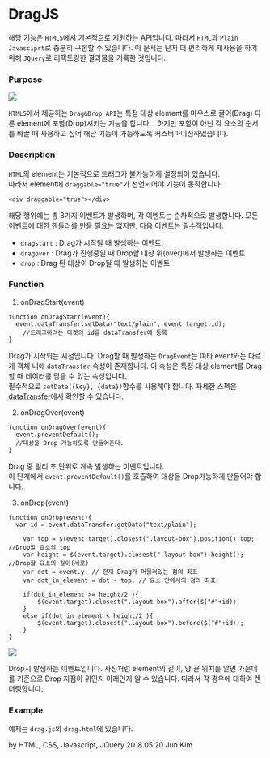 # DragJS
해당 기능은 `HTML5`에서 기본적으로 지원하는 API입니다.  따라서 `HTML`과 `Plain Javasciprt`로 충분히 구현할 수 있습니다.
이 문서는 단지 더 편리하게 재사용을 하기 위해 `JQuery`로 리팩토링한 결과물을 기록한 것입니다.

### Purpose
<img src='http://drive.google.com/uc?export=view&id=191dnTSZuQP0dkNWO92wdWu-EoU1dWtxs' /><br>

`HTML5`에서 제공하는 `Drag&Drop API`는 특정 대상 element를 마우스로 끌어(Drag) 다른 element에 포함(Drop)시키는 기능을 합니다.  
하지만 포함이 아닌 각 요소의 순서를 바꿀 때 사용하고 싶어 해당 기능이 가능하도록 커스터마이징하였습니다.

### Description
`HTML`의 element는 기본적으로 드래그가 불가능하게 설정되어 있습니다.  
따라서 element에 `draggable="true"`가 선언되어야 기능이 동작합니다.
```
<div draggable="true"></div>
```
 
해당 행위에는 총 8가지 이벤트가 발생하며, 각 이벤트는 순차적으로 발생합니다.
모든 이벤트에 대한 핸들러를 만들 필요는 없지만, 다음 이벤트는 필수적입니다.
* `dragstart` : Drag가 시작될 때 발생하는 이벤트.
* `dragover` : Drag가 진행중일 때 Drop할 대상 위(over)에서 발생하는 이벤트
* `drop` : Drag 된 대상이 Drop될 때 발생하는 이벤트

### Function
1. onDragStart(event)
```
function onDragStart(event){
  event.dataTransfer.setData("text/plain", event.target.id);
	//드래그하려는 타겟의 id를 dataTransfer에 등록
}
```
Drag가 시작되는 시점입니다. Drag할 때 발생하는 `DragEvent`는 여타 event와는 다르게 객체 내에 `dataTransfer` 속성이 존재합니다. 
이 속성은 특정 대상 element를 Drag할 때 데이터를 담을 수 있는 속성입니다.  
필수적으로 `setData({key}, {data})`함수를 사용해야 합니다. 자세한 스펙은 [dataTransfer](https://developer.mozilla.org/ko/docs/Web/API/DataTransfer)에서 확인할 수 있습니다. 

2. onDragOver(event)
```
function onDragOver(event){
  event.preventDefault();
  //대상을 Drop 가능하도록 만들어준다.
}
```
Drag 중 밀리 초 단위로 계속 발생하는 이벤트입니다.  
이 단계에서 `event.preventDefault()`를 호출하여 대상을 Drop가능하게 만들어야 합니다.

3. onDrop(event)
```
function onDrop(event){
  var id = event.dataTransfer.getData("text/plain");

	var top = $(event.target).closest(".layout-box").position().top; //Drop할 요소의 top
	var height = $(event.target).closest(".layout-box").height(); //Drop할 요소의 길이(세로)
	var dot = event.y; // 현재 Drag가 머물러있는 점의 좌표
	var dot_in_element = dot - top; // 요소 안에서의 점의 좌표

	if(dot_in_element >= height/2 ){
		$(event.target).closest(".layout-box").after($("#"+id));
	}
	else if(dot_in_element < height/2 ){
		$(event.target).closest(".layout-box").before($("#"+id));
	}
}
```
<img src='http://drive.google.com/uc?export=view&id=1-K_YylxbvShUhXyvxJN_nQ_3OPMF3Ec3' /><br>

Drop시 발생하는 이벤트입니다. 사진처럼 element의 길이, 양 끝 위치를 알면 가운데를 기준으로 Drop 지점이 위인지 아래인지 알 수 있습니다.
따라서 각 경우에 대하여 렌더링합니다.


### Example
예제는 `drag.js`와 `drag.html`에 있습니다.

by HTML, CSS, Javascript, JQuery
2018.05.20 Jun Kim
